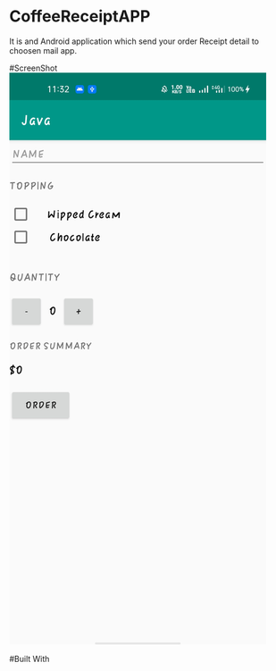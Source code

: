 # CoffeeReceiptAPP
It is and Android application which send your order Receipt detail to choosen mail app.

#ScreenShot
![](app/src/main/res/GitRefimages/imgone.jpeg)

#Built With
